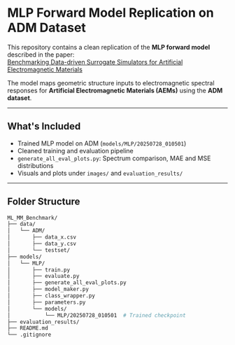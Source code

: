 # MLP Forward Model Replication on ADM Dataset

This repository contains a clean replication of the **MLP forward model** described in the paper:  
[Benchmarking Data-driven Surrogate Simulators for Artificial Electromagnetic Materials](https://openreview.net/pdf?id=-or413Lh_aF)

The model maps geometric structure inputs to electromagnetic spectral responses for **Artificial Electromagnetic Materials (AEMs)** using the **ADM dataset**.

---

## What's Included

- Trained MLP model on ADM (`models/MLP/20250728_010501`)
- Cleaned training and evaluation pipeline
- `generate_all_eval_plots.py`: Spectrum comparison, MAE and MSE distributions
- Visuals and plots under `images/` and `evaluation_results/`

---

## Folder Structure

```bash
ML_MM_Benchmark/
├── data/                       
│   └── ADM/
│       ├── data_x.csv        
│       ├── data_y.csv       
│       └── testset/
├── models/
│   └── MLP/
│       ├── train.py           
│       ├── evaluate.py        
│       ├── generate_all_eval_plots.py 
│       ├── model_maker.py    
│       ├── class_wrapper.py   
│       ├── parameters.py      
│       └── models/
│           └── MLP/20250728_010501  # Trained checkpoint
├── evaluation_results/                          
├── README.md
└── .gitignore
